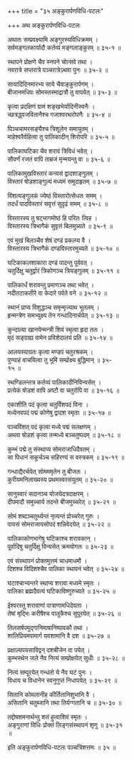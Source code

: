 +++
title = "३५ अङ्कुरार्पणविधि-पटलः"

+++
अथ अङ्कुरार्पणविधि-पटलः  
  
अथातः सम्प्रवक्ष्यामि अङ्गुरस्यविधिक्रमम् ।  
सर्वमङ्गलकार्यादौ कर्तव्यं मङ्गलाङ्कुरम् ॥ ३५-१ ॥  
  
स्थापने प्रोक्षणे चैव स्नपने चोत्सवे तथा ।  
नवरात्रे सप्तरात्रे पञ्चरात्रेऽथवा पुनः ॥ ३५-२ ॥  
  
सायादिदिनमारभ्य साये चैवाङ्कुरार्पणम् ।  
बीजानमधिपः सोमस्तस्माद्रात्रौ तु वापयेत् ॥ ३५-३ ॥  
  
कृत्वा प्रदक्षिणं ग्रामं शङ्खभेर्यादिनीस्वनैः ।  
च्छत्रद्ध्वजवितानैश्च गजाश्वरथरोपणैः ॥ ३५-४ ॥  
  
पिञ्चचामरसङ्घैश्च त्रिशूलेन समायुतम् ।  
माहेश्वरैर्वहित्वा तु पालिकादीन् शिरोपरि ॥ ३५-५ ॥  
  
पालिकाघटिका चैव शरावं त्रिविधं भवेत् ।  
सौवर्णं रजतं वापि ताम्रजं मृन्मयन्तु वा ॥ ३५-६ ॥  
  
पालिकामुखविस्तारं कन्यसं द्वादशाङ्गुलम् ।  
विस्तारं षोडशाङ्गुल्यं मध्यमं समुदाहृतम् ॥ ३५-७ ॥  
  
विंशत्यङ्गुलकं ज्येष्ठं विस्तारोत्सेधतः समम् ।  
तदर्धं पादविस्तारं सवृत्तं सुदृढं समम् ॥ ३५-८ ॥  
  
विस्तारस्य तु षट्भागमोष्ठं हि परितः त्विह ।  
विस्तारस्य त्रिभागैकं सुवृत्तं बिलमुच्यते ॥ ३५-९ ॥  
  
एवं मुखं बिलञ्चैव शेषं दण्डं प्रकल्प्य वै ।  
विस्तारस्य त्रिभागैकं दण्डविस्तारमुच्यते ॥ ३५-१० ॥  
  
घटिकाकलशाकारा दण्डं पादन्तु पूर्ववत् ।  
चतुर्दिक्षु चतुर्द्वारं त्रिकोणञ्च त्रियङ्गुलम् ॥ ३५-११ ॥  
  
पालिकार्धं शरावन्तु प्रमाणञ्च तथा भवेत् ।  
नदीतटाकतीरे वा केदारे पर्वते वने ॥ ३५-१२ ॥  
  
स्थानं प्राप्य विशुद्धञ्च समृन्मृज्याथ भूतलम् ।  
हृन्मन्त्रेण समभ्युक्ष्य तेन गन्धादिनार्चयेत् ॥ ३५-१३ ॥  
  
कुन्दाल्या खानयेन्मन्त्री शिवं स्मृत्वा हृदा ततः ।  
मृदं सङ्ग्राह्य वामेन प्रविशेदालयं प्रति ॥ ३५-१४ ॥  
  
आलयस्याग्रतः कृत्वा मण्डपं चतुरश्रकम् ।  
पुण्याहं वाचयित्वा तु भूमिं सम्प्रोक्ष्य बुद्धिमान् ॥ ३५-  
१५ ॥  
  
स्थण्डिलन्तत्र कर्तव्यं पालिकादीनिविन्यसेत् ।  
प्रत्येकं षोडशं वापि अष्टौ वा चतुरोपि वा ॥ ३५-१६ ॥  
  
एकाशीति पदं कृत्वा चतुर्विंशपदं विना ।  
मध्येनवपदं पद्मं कोणेषु द्वादश स्मृताः ॥ ३५-१७ ॥  
  
पञ्चविंशत् पदं कृत्वा मध्ये पद्मं सलक्षणम् ।  
अथवा षोडशं कृत्वा तन्मध्ये बञ्चतुष्पदम् ॥ ३५-१८ ॥  
  
कुम्भं पद्मे तु संस्थाप्य सोमराजाधिदैवतम् ।  
सा पिधानं सकूर्चञ्च सहिरण्यं स वस्त्रकम् ॥ ३५-१९ ॥  
  
गन्धाद्यैरर्चयेत् सोमममृतेन तु बीजतः ।  
कुरीयमनिलाख्यस्य प्रथमस्वरसंयुतम् ॥ ३५-२० ॥  
  
सानुस्वारं सदानञ्च योजयेदत्रदाक्षरम् ।  
दीपमादौ समुच्चार्य तदन्ते बीजमुच्चरेत् ॥ ३५-२१ ॥  
  
सोमं शब्दञ्चतुर्थ्यन्तं नृत्यन्तं प्रोच्चरेत् गुरुः ।  
पायसं सोमराजायसोपदं शन्निवेदयेत् ॥ ३५-२२ ॥  
  
पालिकाकोणभागेषु घटिकाश्च शरावकान् ।  
पूर्वादिषु चतुर्दिक्षु विन्यसेत् क्रमयोगतः ॥ ३५-२३ ॥  
  
एवं संस्थापनं प्रोक्तमुत्तमं चाधमाधमौ ।  
दिशश्च विदिशश्चैव पालिका स्थापनं भवेत् ॥ ३५-२४ ॥  
  
घटाश्चाभ्यन्तरे स्थाप्य शरावा मध्यमे स्मृतः ।  
पालिका ब्रह्मदैवत्यं घटिकाविष्णुरुच्यते ॥ ३५-२५ ॥  
  
ईश्वरस्तु शरावाणां पात्राणामधिदेवताः ।  
तेषां मृद्भिः करीषैश्च वालुकैश्च सुपूरयेत् ॥ ३५-२६ ॥  
  
तिलसर्षपमुद्गानिमाषानिष्पावकौ तथा ।  
शालिप्रियमपामार्ग यवशामानि वै दश ॥ ३५-२७ ॥  
  
प्रक्षाल्यपयसाविद्वन् दशबीजेन वा पयेत् ।  
कुम्भस्थेन जले नैव नित्यं सम्प्रोक्षयेत् सुधीः ॥ ३५-२८ ॥  
  
नित्यं सम्पूरयेत् गन्धतो ये नैव घटं पुनः ।  
विधाय च विधानेन स्वनुगुप्तं निधापयेत् ॥ ३५-२९ ॥  
  
सितानि कोमलानीह कीर्तितानिशुभानि वै ।  
असितानि चतुब्जानि तथा तिर्यग्गतानि च ॥ ३५-३० ॥  
  
तद्दोषशमनार्थन्तु शतं हुत्वाशिवं स्मृतः ।  
अङ्गुराणां विधिः प्रोक्तं लिङ्गसंस्थापनं शृणु ॥ ३५-३१   
॥  
  
इति अङ्कुरार्पणविधि-पटलः पञ्चत्रिंशत्तमः ॥ ३५ ॥  
  
  
